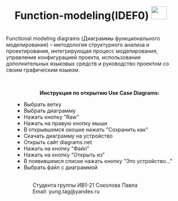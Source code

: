 <h1 align="center"> Function-modeling(IDEF0) <img src=https://user-images.githubusercontent.com/114065962/201034087-9bb86de9-b6e1-4ceb-8254-d23edecc466b.png https://cdn-icons-png.flaticon.com/512/3749/3749914.png style="width:42px; height: 35px">  </h1> 
<ul> <br>
 Functional modeling diagrams (Диаграммы функционального моделирования) – методология структурного анализа и проектирования, интегрирующая процесс моделирования, управление конфигурацией проекта, использование дополнительных языковых средств и руководство проектом со своим графическим языком. 
  <ul> <br>
  <p align="center"><b>Инструкция по открытию Use Case Diagrams: </b></p>
  <ul>
   
  <li> Выбрать ветку </li>
  <li> Выбрать диаграмму </li>
  <li> Нажать кнопку "Raw" </li>
  <li> Нажать на правую кнопку мыши </li>
  <li> В открывшемся окошке нажать "Сохранить как" </li>
  <li> Скачать диаграмму на устройство </li>
  <li> Открыть сайт diagrams.net </li>
  <li> Нажать на кнопку "Файл" </li>
  <li> Нажать на кнопку "Открыть из" </li>
  <li> В появившемся списке нажать кнопку "Это устройство..." </li>
  <li> Выбрать файл с диаграммой </li>
 <ul> <br>
   Студента группы ИВ1-21 Соколова Павла <br>
   Email: yung.tag@yandex.ru
